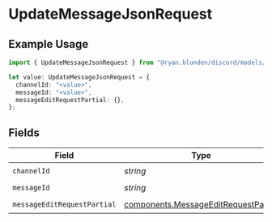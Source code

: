# UpdateMessageJsonRequest

## Example Usage

```typescript
import { UpdateMessageJsonRequest } from "@ryan.blunden/discord/models/operations";

let value: UpdateMessageJsonRequest = {
  channelId: "<value>",
  messageId: "<value>",
  messageEditRequestPartial: {},
};
```

## Fields

| Field                                                                                        | Type                                                                                         | Required                                                                                     | Description                                                                                  |
| -------------------------------------------------------------------------------------------- | -------------------------------------------------------------------------------------------- | -------------------------------------------------------------------------------------------- | -------------------------------------------------------------------------------------------- |
| `channelId`                                                                                  | *string*                                                                                     | :heavy_check_mark:                                                                           | N/A                                                                                          |
| `messageId`                                                                                  | *string*                                                                                     | :heavy_check_mark:                                                                           | N/A                                                                                          |
| `messageEditRequestPartial`                                                                  | [components.MessageEditRequestPartial](../../models/components/messageeditrequestpartial.md) | :heavy_check_mark:                                                                           | N/A                                                                                          |